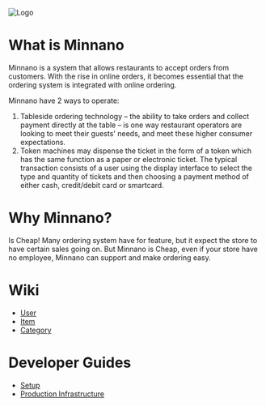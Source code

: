 ![Logo](/docs/img/logo_background.png)
# What is Minnano

Minnano is a system that allows restaurants to accept orders from customers. With the rise in online orders, it becomes essential that the ordering system is integrated with online ordering.

Minnano have 2 ways to operate:

1. Tableside ordering technology – the ability to take orders and collect payment directly at the table – is one way restaurant operators are looking to meet their guests' needs, and meet these higher consumer expectations.
2. Token machines may dispense the ticket in the form of a token which has the same function as a paper or electronic ticket. The typical transaction consists of a user using the display interface to select the type and quantity of tickets and then choosing a payment method of either cash, credit/debit card or smartcard.

# Why Minnano?

Is Cheap! Many ordering system have for feature, but it expect the store to have certain sales going on. But Minnano is Cheap, even if your store have no employee, Minnano can support and make ordering easy.

# Wiki

- [User](/docs/wiki/user.md)
- [Item](/docs/wiki/item.md)
- [Category](/docs/wiki/category.md)

# Developer Guides

- [Setup](/docs/setup.md)
- [Production Infrastructure](/docs/structure.md)